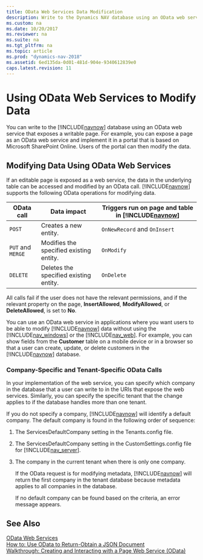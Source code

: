 ```yaml
---
title: OData Web Services Data Modification
description: Write to the Dynamics NAV database using an OData web service that exposes a writable page and implement it in on Microsoft SharePoint Online.
ms.custom: na
ms.date: 10/20/2017
ms.reviewer: na
ms.suite: na
ms.tgt_pltfrm: na
ms.topic: article
ms.prod: "dynamics-nav-2018"
ms.assetid: 6ed135da-0d01-481d-904e-9340612839e0
caps.latest.revision: 11
---
```

# Using OData Web Services to Modify Data
You can write to the [!INCLUDE[navnow](includes/navnow_md.md)] database using an OData web service that exposes a writable page. For example, you can expose a page as an OData web service and implement it in a portal that is based on Microsoft SharePoint Online. Users of the portal can then modify the data.  
  
## Modifying Data Using OData Web Services  
 If an editable page is exposed as a web service, the data in the underlying table can be accessed and modified by an OData call. [!INCLUDE[navnow](includes/navnow_md.md)] supports the following OData operations for modifying data.  
  
|OData call|Data impact|Triggers run on page and table in [!INCLUDE[navnow](includes/navnow_md.md)]|  
|----------------|-----------------|------------------------------------------------------------|  
|`POST`|Creates a new entity.|`OnNewRecord` and `OnInsert`|  
|`PUT` and `MERGE`|Modifies the specified existing entity.|`OnModify`|  
|`DELETE`|Deletes the specified existing entity.|`OnDelete`|  
  
 All calls fail if the user does not have the relevant permissions, and if the relevant property on the page, **InsertAllowed**, **ModifyAllowed**, or **DeleteAllowed**, is set to **No**.  
  
 You can use an OData web service in applications where you want users to be able to modify [!INCLUDE[navnow](includes/navnow_md.md)] data without using the [!INCLUDE[nav_windows](includes/nav_windows_md.md)] or the [!INCLUDE[nav_web](includes/nav_web_md.md)]. For example, you can show fields from the **Customer** table on a mobile device or in a browser so that a user can create, update, or delete customers in the [!INCLUDE[navnow](includes/navnow_md.md)] database.  
  
### Company-Specific and Tenant-Specific OData Calls  
 In your implementation of the web service, you can specify which company in the database that a user can write to in the URIs that expose the web services. Similarly, you can specify the specific tenant that the change applies to if the database handles more than one tenant.  
  
 If you do not specify a company, [!INCLUDE[navnow](includes/navnow_md.md)] will identify a default company. The default company is found in the following order of sequence:  
  
1. The ServicesDefaultCompany setting in the Tenants.config file.  
  
2. The ServicesDefaultCompany setting in the CustomSettings.config file for [!INCLUDE[nav_server](includes/nav_server_md.md)].  
  
3. The company in the current tenant when there is only one company.  
  
    If the OData request is for modifying metadata, [!INCLUDE[navnow](includes/navnow_md.md)] will return the first company in the tenant database because metadata applies to all companies in the database.  
  
   If no default company can be found based on the criteria, an error message appears.  
  
## See Also  
 [OData Web Services](OData-Web-Services.md)   
 [How to: Use OData to Return-Obtain a JSON Document](How-to--Use-OData-to-Return-Obtain-a-JSON-Document.md)   
 [Walkthrough: Creating and Interacting with a Page Web Service \(OData\)](Walkthrough--Creating-and-Interacting-with-a-Page-Web-Service--OData-.md)